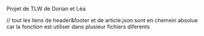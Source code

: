 Projet de TLW de Dorian et Léa

// tout les liens de header&footer et de article.json sont en chemein absolue car la fonction est utiliser dans plusieur fichiers diferents